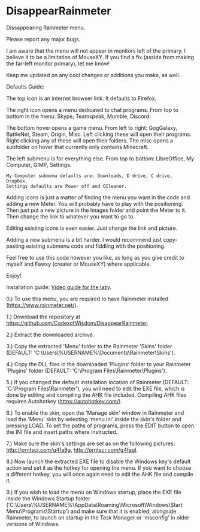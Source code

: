 # DisappearRainmeter
Dissappearing Rainmeter menu.

Please report any major bugs.

I am aware that the menu will not appear in monitors left of the primary. I believe it to be a limitation of MouseXY. If you find a fix (asside from making the far-left monitor primary), let me know!

Keep me updated on any cool changes or additions you make, as well.

Defaults Guide:

The top icon is an internet browser link. It defaults to Firefox.

The right icon opens a menu dedicated to chat programs. From top to bottom in the menu: Skype, Teamspeak, Mumble, Discord.

The bottom hover opens a game menu. From left to right: GogGalaxy, BattleNet, Steam, Origin, Misc. Left clicking these will open their programs. Right clicking any of these will open their folders. The misc opens a subfolder on hover that currently only contains Minecraft.

The left submenu is for everything else. From top to bottom: LibreOffice, My Computer, GIMP, Settings.

    My Computer submenu defaults are: Downloads, D drive, C drive, Dropbox.
    Settings defaults are Power off and CCleaner.
   
Adding icons is just a matter of finding the menu you want in the code and adding a new Meter. You will probably have to play with the positioning. Then just put a new picture in the Images folder and point the Meter to it. Then change the link to whatever you want to go to.

Editing existing icons is even easier. Just change the link and picture.

Adding a new submenu is a bit harder. I would recommend just copy-pasting existing submenu code and fiddling with the positioning.


Feel free to use this code however you like, as long as you give credit to myself and Fawxy (creater or MouseXY) where applicable.

Enjoy!

Installation guide:
[Video guide for the lazy](https://youtu.be/Q6MjpPuARsk).

0.) To use this menu, you are required to have Rainmeter installed (https://www.rainmeter.net/).

1.) Download the repository at https://github.com/CodexofWisdom/DisappearRainmeter.

2.) Extract the downloaded archive.

3.) Copy the extracted 'Menu' folder to the Rainmeter 'Skins' folder (DEFAULT: 'C:\Users\\%USERNAME%\Documents\Rainmeter\Skins').

4.) Copy the DLL files in the downloaded 'Plugins' folder to your Rainmeter 'Plugins' folder (DEFAULT: 'C:\Program Files\Rainmeter\Plugins').

5.) If you changed the default installation location of Rainmeter (DEFAULT: 'C:\Program Files\Rainmeter'), you will need to edit the EXE file, which is done by editing and compiling the AHK file included. Compiling AHK files requires Autohotkey (https://autohotkey.com/).

6.) To enable the skin, open the 'Manage skin' window in Rainmeter and load the 'Menu' skin by selecting 'menu.ini' inside the skin's folder and pressing LOAD. To set the paths of programs, press the EDIT button to open the INI file and insert paths where instructed.

7.) Make sure the skin's settings are set as on the following pictures: http://prntscr.com/g4fa8g, http://prntscr.com/g4fagl.

8.) Now launch the extracted EXE file to disable the Windows key's default action and set it as the hotkey for opening the menu. If you want to choose a different hotkey, you will once again need to edit the AHK file and compile it.

9.) If you wish to load the menu on Windows startup, place the EXE file inside the Windows Startup folder ('C:\Users\\%USERNAME%\AppData\Roaming\Microsoft\Windows\Start Menu\Programs\Startup') and make sure that it is enabled, alongside Rainmeter, to launch on startup in the Task Manager or 'msconfig' in older versions of Windows.
